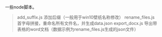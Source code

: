 一些node脚本。

> add_suffix.js 添加后缀（一般用于win10壁纸名称修改）
> rename_files.js 首字母拼接，重命名所有文件名，并生成data.json
> export_docx.js 导出带表格的word文档（数据示例为rename_files.js生成的json文件）
